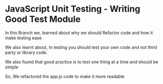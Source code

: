 # JavaScript Unit Testing - Writing Good Test Module

In this Branch we, learned about why we should Refactor code and how it make testing ease

We also learnt about, In testing you should test your own code and not third party or library code.

We also found that good practice is to test one thing at a time and should be simple 

So, We refactored the app.js code to make it more readable